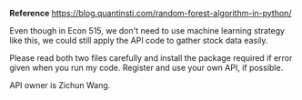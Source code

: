 **Reference**
https://blog.quantinsti.com/random-forest-algorithm-in-python/


Even though in Econ 515, we don't need to use machine learning strategy like this, we could still apply the API code 
to gather stock data easily.

Please read both  two files carefully and install the package required if error given when you run my code.
 Register and use your own API, if possible.
 
 API owner is Zichun Wang.
 
 
